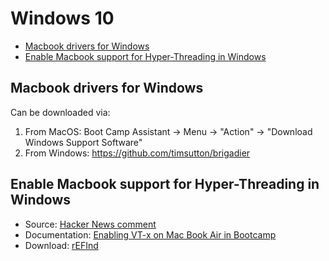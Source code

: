 # Windows 10

<!-- toc -->

- [Macbook drivers for Windows](#macbook-drivers-for-windows)
- [Enable Macbook support for Hyper-Threading in Windows](#enable-macbook-support-for-hyper-threading-in-windows)

<!-- tocstop -->

## Macbook drivers for Windows

Can be downloaded via:

1. From MacOS: Boot Camp Assistant -> Menu -> "Action" -> "Download Windows Support Software"
2. From Windows: <https://github.com/timsutton/brigadier>

## Enable Macbook support for Hyper-Threading in Windows

- Source: [Hacker News comment](https://news.ycombinator.com/item?id=22875681)
- Documentation: [Enabling VT-x on Mac Book Air in Bootcamp](https://dea.nbird.com.au/2017/02/24/enabling-vt-x-on-mac-book-air-in-bootcamp/)
- Download: [rEFInd](https://www.rodsbooks.com/refind/)
